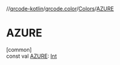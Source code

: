 //[qrcode-kotlin](../../../index.md)/[qrcode.color](../index.md)/[Colors](index.md)/[AZURE](-a-z-u-r-e.md)

# AZURE

[common]\
const val [AZURE](-a-z-u-r-e.md): [Int](https://kotlinlang.org/api/latest/jvm/stdlib/kotlin-stdlib/kotlin/-int/index.html)
